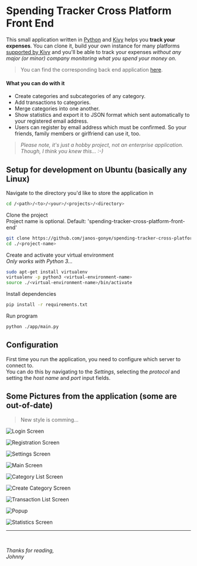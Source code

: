 # Spending Tracker Cross Platform Front End

This small application written in [Python](https://python.org) and [Kivy](https://kivy.org) helps you **track your expenses**.
You can clone it, build your own instance for many platforms [supported by Kivy](https://kivy.org/#download) and you'll be able to track your expenses *without any major (or minor) company monitoring what you spend your money on*.

> You can find the corresponding back end application [here](https://github.com/janos-gonye/spending-tracker-api).

#### What you can do with it
 - Create categories and subcategories of any category.
 - Add transactions to categories.
 - Merge categories into one another.
 - Show statistics and export it to JSON format which sent automatically to your registered email address.
 - Users can register by email address which must be confirmed. So your friends, family members or girlfriend can use it, too.

> *Please note, it's just a hobby project, not an enterprise application.*  
> *Though, I think you knew this... :-)*

## Setup for development on Ubuntu (basically any Linux)

Navigate to the directory you'd like to store the application in
```bash
cd /<path>/<to>/<your>/<projects>/<directory>
```

Clone the project  
Project name is optional. Default: 'spending-tracker-cross-platform-front-end'
```bash
git clone https://github.com/janos-gonye/spending-tracker-cross-platform-front-end.git <project-name>
cd ./<project-name>
```

Create and activate your virtual environment  
*Only works with Python 3...*
```bash
sudo apt-get install virtualenv
virtualenv -p python3 <virtual-environment-name>
source ./<virtual-environment-name>/bin/activate
```

Install dependencies
```bash
pip install -r requirements.txt
```

Run program
```bash
python ./app/main.py
```

## Configuration
First time you run the application, you need to configure which server to connect to.  
You can do this by navigating to the *Settings*, selecting the *protocol* and setting the *host name* and *port* input fields.

## Some Pictures from the application (some are out-of-date)
> New style is comming...  


![Login Screen](https://raw.githubusercontent.com/janos-gonye/spending-tracker-cross-platform-front-end/master/screenshots/login_screen.png) 
 
![Registration Screen](https://raw.githubusercontent.com/janos-gonye/spending-tracker-cross-platform-front-end/master/screenshots/registration_screen.png) 
 
![Settings Screen](https://raw.githubusercontent.com/janos-gonye/spending-tracker-cross-platform-front-end/master/screenshots/settings_screen.png) 
 
![Main Screen](https://raw.githubusercontent.com/janos-gonye/spending-tracker-cross-platform-front-end/master/screenshots/main_screen.png) 
 
![Category List Screen](https://raw.githubusercontent.com/janos-gonye/spending-tracker-cross-platform-front-end/master/screenshots/category_list_screen.png) 
 
![Create Category Screen](https://raw.githubusercontent.com/janos-gonye/spending-tracker-cross-platform-front-end/master/screenshots/create_category_screen.png) 
 
![Transaction List Screen](https://raw.githubusercontent.com/janos-gonye/spending-tracker-cross-platform-front-end/master/screenshots/transaction_list_screen.png) 
 
![Popup](https://raw.githubusercontent.com/janos-gonye/spending-tracker-cross-platform-front-end/master/screenshots/popup.png) 
 
![Statistics Screen](https://raw.githubusercontent.com/janos-gonye/spending-tracker-cross-platform-front-end/master/screenshots/statistics_screen.png)


<hr>
<br>

*Thanks for reading,*  
*Johnny*
